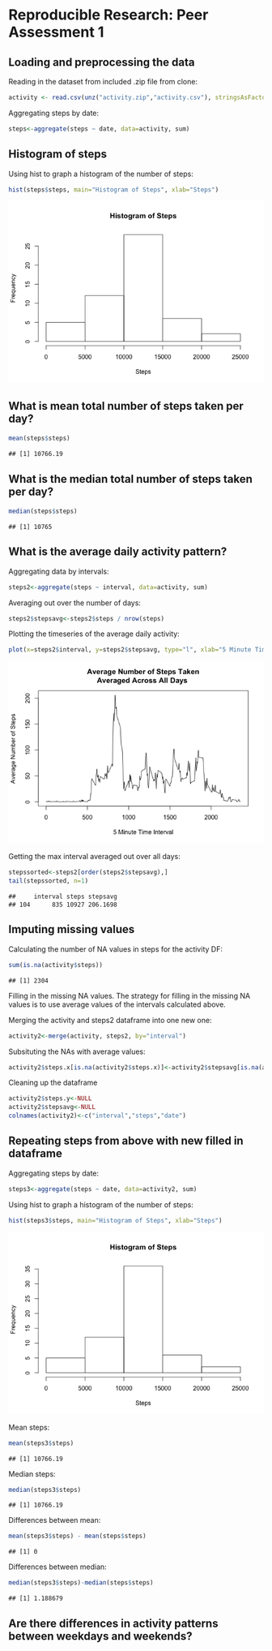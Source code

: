 # Reproducible Research: Peer Assessment 1


## Loading and preprocessing the data

Reading in the dataset from included .zip file from clone:


```r
activity <- read.csv(unz("activity.zip","activity.csv"), stringsAsFactors=FALSE, header=T, sep=",")
```

Aggregating steps by date:


```r
steps<-aggregate(steps ~ date, data=activity, sum)
```

## Histogram of steps
Using hist to graph a histogram of the number of steps:


```r
hist(steps$steps, main="Histogram of Steps", xlab="Steps")
```

![](./PA1_template_files/figure-html/unnamed-chunk-3-1.png) 


## What is mean total number of steps taken per day?

```r
mean(steps$steps)
```

```
## [1] 10766.19
```
## What is the median total number of steps taken per day?

```r
median(steps$steps)
```

```
## [1] 10765
```



## What is the average daily activity pattern?
Aggregating data by intervals:

```r
steps2<-aggregate(steps ~ interval, data=activity, sum)
```
Averaging out over the number of days:

```r
steps2$stepsavg<-steps2$steps / nrow(steps)
```

Plotting the timeseries of the average daily activity:

```r
plot(x=steps2$interval, y=steps2$stepsavg, type="l", xlab="5 Minute Time Interval", ylab="Average Number of Steps", main="Average Number of Steps Taken\nAveraged Across All Days ")
```

![](./PA1_template_files/figure-html/unnamed-chunk-8-1.png) 

Getting the max interval averaged out over all days:

```r
stepssorted<-steps2[order(steps2$stepsavg),]
tail(stepssorted, n=1)
```

```
##     interval steps stepsavg
## 104      835 10927 206.1698
```

## Imputing missing values
Calculating the number of NA values in steps for the activity DF:

```r
sum(is.na(activity$steps))
```

```
## [1] 2304
```

Filling in the missing NA values.  The strategy for filling in the missing NA values
is to use average values of the intervals calculated above.

Merging the activity and steps2 dataframe into one new one:

```r
activity2<-merge(activity, steps2, by="interval")
```

Subsituting the NAs with average values:

```r
activity2$steps.x[is.na(activity2$steps.x)]<-activity2$stepsavg[is.na(activity2$steps.x)]
```

Cleaning up the dataframe

```r
activity2$steps.y<-NULL
activity2$stepsavg<-NULL
colnames(activity2)<-c("interval","steps","date")
```
## Repeating steps from above with new filled in dataframe
Aggregating steps by date:


```r
steps3<-aggregate(steps ~ date, data=activity2, sum)
```

Using hist to graph a histogram of the number of steps:


```r
hist(steps3$steps, main="Histogram of Steps", xlab="Steps")
```

![](./PA1_template_files/figure-html/unnamed-chunk-15-1.png) 

Mean steps:

```r
mean(steps3$steps)
```

```
## [1] 10766.19
```

Median steps:

```r
median(steps3$steps)
```

```
## [1] 10766.19
```

Differences between mean:

```r
mean(steps3$steps) - mean(steps$steps)
```

```
## [1] 0
```

Differences between median:

```r
median(steps3$steps)-median(steps$steps)
```

```
## [1] 1.188679
```

## Are there differences in activity patterns between weekdays and weekends?
